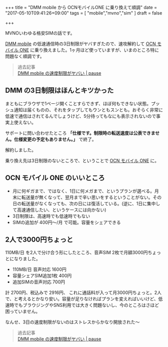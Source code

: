 +++
title = "DMM mobile から OCNモバイルONE に乗り換えて順調"
date = "2017-05-10T09:41:26+09:00"
tags = [
  "mobile","mvno","sim"
]
draft = false

+++

MVNOいわゆる格安SIMの話です。

[DMM mobile](http://mvno.dmm.com/) の低速通信時の3日制限がヤバすぎたので、速攻解約して [OCN モバイル ONE](http://www.ntt.com/personal/services/mobile/one.html) に乗り換えました。1ヶ月ほど使っていますが、いまのところ特に問題なく順調です。

> 過去記事  
> [DMM mobile の速度制限がヤバい | pause](/post/201703/dmm-mobile-speed/)

## DMM の3日制限はほんとキツかった

まともにブラウザで1ページ開くことすらできず、ほぼ何もできない状態。プッシュ通知は届くものの、それをタップしてもウンともスンとも。おそらく非常に低速で通信はされてるんでしょうけど、5分待ってもなにも表示されないので事実上使えない。

サポートに問い合わせたところ **「仕様です。制限時の転送速度は公表できません。仕様変更の予定もありません。」** で終了。

解約しました。

乗り換え先は3日制限のないところで、ということで [OCN モバイル ONE](http://www.ntt.com/personal/services/mobile/one.html) に。

## OCN モバイル ONE のいいところ

- 月に何ギガまで、ではなく、1日に何メガまで、というプランが選べる。月末に転送量が無くなって、翌月まで辛い思いをするということがない。その日の転送量がなくなっても、次の日には復活している。(逆に、1日に集中して高速通信したい、というケースには向かない)
- 3日制限は、高速時でも低速時でもない
- SIMの追加が 400円〜/月 で可能。容量をシェアできる

## 2人で3000円ちょっと

110MB/日 を2人で分け合う形にしたところ、音声SIM 2枚で月額3000円ちょっとになりました。

- 110MB/日 音声対応 1600円
- 容量シェアSIM追加1枚 400円
- 追加SIMの音声対応 700円

計 2700円、税込みで 2916円、
これに通話料が入って月3000円ちょっと。2人で、と考えるとかなり安い。容量が足りなければプランを変えればいいけど、低速時でもブラウジングやSNS利用では大きく問題ないし、今のところはさほど困っていません。

なんせ、3日の速度制限がないのはストレスからかなり開放された〜

> 過去記事  
> [DMM mobile の速度制限がヤバい | pause](/post/201703/dmm-mobile-speed/)
